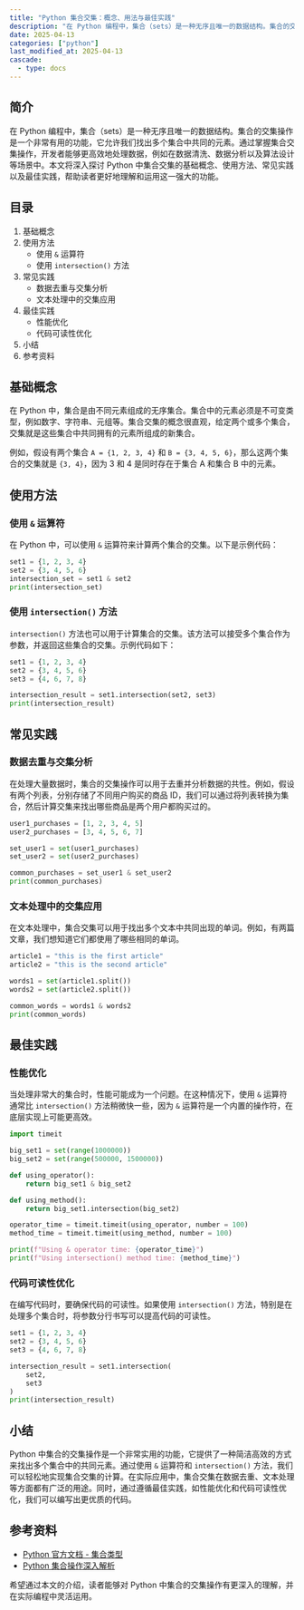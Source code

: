 ```yaml
---
title: "Python 集合交集：概念、用法与最佳实践"
description: "在 Python 编程中，集合（sets）是一种无序且唯一的数据结构。集合的交集操作是一个非常有用的功能，它允许我们找出多个集合中共同的元素。通过掌握集合交集操作，开发者能够更高效地处理数据，例如在数据清洗、数据分析以及算法设计等场景中。本文将深入探讨 Python 中集合交集的基础概念、使用方法、常见实践以及最佳实践，帮助读者更好地理解和运用这一强大的功能。"
date: 2025-04-13
categories: ["python"]
last_modified_at: 2025-04-13
cascade:
  - type: docs
---
```



## 简介
在 Python 编程中，集合（sets）是一种无序且唯一的数据结构。集合的交集操作是一个非常有用的功能，它允许我们找出多个集合中共同的元素。通过掌握集合交集操作，开发者能够更高效地处理数据，例如在数据清洗、数据分析以及算法设计等场景中。本文将深入探讨 Python 中集合交集的基础概念、使用方法、常见实践以及最佳实践，帮助读者更好地理解和运用这一强大的功能。

<!-- more -->
## 目录
1. 基础概念
2. 使用方法
    - 使用 `&` 运算符
    - 使用 `intersection()` 方法
3. 常见实践
    - 数据去重与交集分析
    - 文本处理中的交集应用
4. 最佳实践
    - 性能优化
    - 代码可读性优化
5. 小结
6. 参考资料

## 基础概念
在 Python 中，集合是由不同元素组成的无序集合。集合中的元素必须是不可变类型，例如数字、字符串、元组等。集合交集的概念很直观，给定两个或多个集合，交集就是这些集合中共同拥有的元素所组成的新集合。

例如，假设有两个集合 `A = {1, 2, 3, 4}` 和 `B = {3, 4, 5, 6}`，那么这两个集合的交集就是 `{3, 4}`，因为 3 和 4 是同时存在于集合 A 和集合 B 中的元素。

## 使用方法
### 使用 `&` 运算符
在 Python 中，可以使用 `&` 运算符来计算两个集合的交集。以下是示例代码：

```python
set1 = {1, 2, 3, 4}
set2 = {3, 4, 5, 6}
intersection_set = set1 & set2
print(intersection_set)  
```

### 使用 `intersection()` 方法
`intersection()` 方法也可以用于计算集合的交集。该方法可以接受多个集合作为参数，并返回这些集合的交集。示例代码如下：

```python
set1 = {1, 2, 3, 4}
set2 = {3, 4, 5, 6}
set3 = {4, 6, 7, 8}

intersection_result = set1.intersection(set2, set3)
print(intersection_result)  
```

## 常见实践
### 数据去重与交集分析
在处理大量数据时，集合的交集操作可以用于去重并分析数据的共性。例如，假设有两个列表，分别存储了不同用户购买的商品 ID，我们可以通过将列表转换为集合，然后计算交集来找出哪些商品是两个用户都购买过的。

```python
user1_purchases = [1, 2, 3, 4, 5]
user2_purchases = [3, 4, 5, 6, 7]

set_user1 = set(user1_purchases)
set_user2 = set(user2_purchases)

common_purchases = set_user1 & set_user2
print(common_purchases)  
```

### 文本处理中的交集应用
在文本处理中，集合交集可以用于找出多个文本中共同出现的单词。例如，有两篇文章，我们想知道它们都使用了哪些相同的单词。

```python
article1 = "this is the first article"
article2 = "this is the second article"

words1 = set(article1.split())
words2 = set(article2.split())

common_words = words1 & words2
print(common_words)  
```

## 最佳实践
### 性能优化
当处理非常大的集合时，性能可能成为一个问题。在这种情况下，使用 `&` 运算符通常比 `intersection()` 方法稍微快一些，因为 `&` 运算符是一个内置的操作符，在底层实现上可能更高效。

```python
import timeit

big_set1 = set(range(1000000))
big_set2 = set(range(500000, 1500000))

def using_operator():
    return big_set1 & big_set2

def using_method():
    return big_set1.intersection(big_set2)

operator_time = timeit.timeit(using_operator, number = 100)
method_time = timeit.timeit(using_method, number = 100)

print(f"Using & operator time: {operator_time}")
print(f"Using intersection() method time: {method_time}")
```

### 代码可读性优化
在编写代码时，要确保代码的可读性。如果使用 `intersection()` 方法，特别是在处理多个集合时，将参数分行书写可以提高代码的可读性。

```python
set1 = {1, 2, 3, 4}
set2 = {3, 4, 5, 6}
set3 = {4, 6, 7, 8}

intersection_result = set1.intersection(
    set2,
    set3
)
print(intersection_result)  
```

## 小结
Python 中集合的交集操作是一个非常实用的功能，它提供了一种简洁高效的方式来找出多个集合中的共同元素。通过使用 `&` 运算符和 `intersection()` 方法，我们可以轻松地实现集合交集的计算。在实际应用中，集合交集在数据去重、文本处理等方面都有广泛的用途。同时，通过遵循最佳实践，如性能优化和代码可读性优化，我们可以编写出更优质的代码。

## 参考资料
- [Python 官方文档 - 集合类型](https://docs.python.org/3/library/stdtypes.html#set-types-set-frozenset)
- [Python 集合操作深入解析](https://www.geeksforgeeks.org/sets-in-python/)

希望通过本文的介绍，读者能够对 Python 中集合的交集操作有更深入的理解，并在实际编程中灵活运用。  